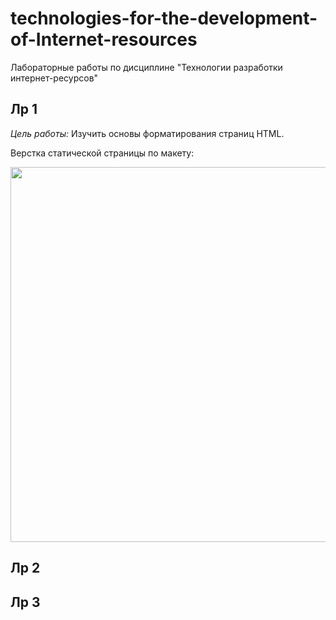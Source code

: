 # technologies-for-the-development-of-Internet-resources
Лабораторные работы по дисциплине "Технологии разработки интернет-ресурсов"

## Лр 1
*Цель работы:* Изучить основы форматирования страниц HTML.

Верстка статической страницы по макету:

<img src="https://user-images.githubusercontent.com/62702062/154835499-9350abe6-d451-4cc3-95a2-0907d469a117.png" width="600">

## Лр 2
## Лр 3
